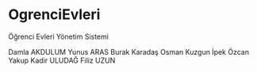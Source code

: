 # OgrenciEvleri
Öğrenci Evleri Yönetim Sistemi

Damla AKDULUM
Yunus ARAS
Burak Karadaş
Osman Kuzgun
İpek Özcan
Yakup Kadir ULUDAĞ
Filiz UZUN